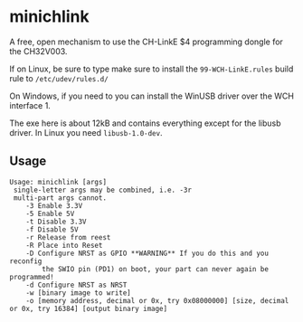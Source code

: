 # minichlink

A free, open mechanism to use the CH-LinkE $4 programming dongle for the CH32V003.

If on Linux, be sure to type make sure to install the `99-WCH-LinkE.rules` build rule to `/etc/udev/rules.d/`

On Windows, if you need to you can install the WinUSB driver over the WCH interface 1.

The exe here is about 12kB and contains everything except for the libusb driver.  In Linux you need `libusb-1.0-dev`.

## Usage

```
Usage: minichlink [args]
 single-letter args may be combined, i.e. -3r
 multi-part args cannot.
	-3 Enable 3.3V
	-5 Enable 5V
	-t Disable 3.3V
	-f Disable 5V
	-r Release from reest
	-R Place into Reset
	-D Configure NRST as GPIO **WARNING** If you do this and you reconfig
		the SWIO pin (PD1) on boot, your part can never again be programmed!
	-d Configure NRST as NRST
	-w [binary image to write]
	-o [memory address, decimal or 0x, try 0x08000000] [size, decimal or 0x, try 16384] [output binary image]
```
 
